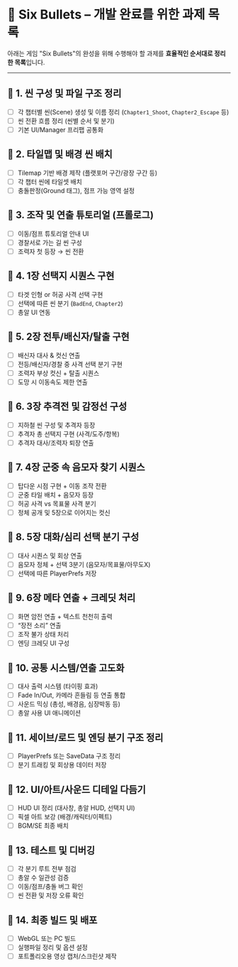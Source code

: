 
# 🎯 Six Bullets – 개발 완료를 위한 과제 목록

아래는 게임 "Six Bullets"의 완성을 위해 수행해야 할 과제를 **효율적인 순서대로 정리한 목록**입니다.

---

## 🔹 1. 씬 구성 및 파일 구조 정리
- [ ] 각 챕터별 씬(Scene) 생성 및 이름 정리 (`Chapter1_Shoot`, `Chapter2_Escape` 등)
- [ ] 씬 전환 흐름 정리 (씬별 순서 및 분기)
- [ ] 기본 UI/Manager 프리팹 공통화

## 🔹 2. 타일맵 및 배경 씬 배치
- [ ] Tilemap 기반 배경 제작 (플랫포머 구간/광장 구간 등)
- [ ] 각 챕터 씬에 타일셋 배치
- [ ] 충돌판정(Ground 태그), 점프 가능 영역 설정

## 🔹 3. 조작 및 연출 튜토리얼 (프롤로그)
- [ ] 이동/점프 튜토리얼 안내 UI
- [ ] 경찰서로 가는 길 씬 구성
- [ ] 조력자 첫 등장 → 씬 전환

## 🔹 4. 1장 선택지 시퀀스 구현
- [ ] 타겟 인형 or 허공 사격 선택 구현
- [ ] 선택에 따른 씬 분기 (`BadEnd`, `Chapter2`)
- [ ] 총알 UI 연동

## 🔹 5. 2장 전투/배신자/탈출 구현
- [ ] 배신자 대사 & 컷신 연출
- [ ] 전등/배신자/경찰 중 사격 선택 분기 구현
- [ ] 조력자 부상 컷신 + 탈출 시퀀스
- [ ] 도망 시 이동속도 제한 연출

## 🔹 6. 3장 추격전 및 감정선 구성
- [ ] 지하철 씬 구성 및 추격자 등장
- [ ] 추격자 총 선택지 구현 (사격/도주/항복)
- [ ] 추격자 대사/조력자 퇴장 연출

## 🔹 7. 4장 군중 속 음모자 찾기 시퀀스
- [ ] 탑다운 시점 구현 + 이동 조작 전환
- [ ] 군중 타일 배치 + 음모자 등장
- [ ] 허공 사격 vs 목표물 사격 분기
- [ ] 정체 공개 및 5장으로 이어지는 컷신

## 🔹 8. 5장 대화/심리 선택 분기 구성
- [ ] 대사 시퀀스 및 회상 연출
- [ ] 음모자 정체 + 선택 3분기 (음모자/목표물/아무도X)
- [ ] 선택에 따른 PlayerPrefs 저장

## 🔹 9. 6장 메타 연출 + 크레딧 처리
- [ ] 화면 암전 연출 + 텍스트 천천히 출력
- [ ] “장전 소리” 연출
- [ ] 조작 불가 상태 처리
- [ ] 엔딩 크레딧 UI 구성

## 🔹 10. 공통 시스템/연출 고도화
- [ ] 대사 출력 시스템 (타이핑 효과)
- [ ] Fade In/Out, 카메라 흔들림 등 연출 통합
- [ ] 사운드 믹싱 (총성, 배경음, 심장박동 등)
- [ ] 총알 사용 UI 애니메이션

## 🔹 11. 세이브/로드 및 엔딩 분기 구조 정리
- [ ] PlayerPrefs 또는 SaveData 구조 정리
- [ ] 분기 트래킹 및 회상용 데이터 저장

## 🔹 12. UI/아트/사운드 디테일 다듬기
- [ ] HUD UI 정리 (대사창, 총알 HUD, 선택지 UI)
- [ ] 픽셀 아트 보강 (배경/캐릭터/이펙트)
- [ ] BGM/SE 최종 배치

## 🔹 13. 테스트 및 디버깅
- [ ] 각 분기 루트 전부 점검
- [ ] 총알 수 일관성 검증
- [ ] 이동/점프/충돌 버그 확인
- [ ] 씬 전환 및 저장 오류 확인

## 🔹 14. 최종 빌드 및 배포
- [ ] WebGL 또는 PC 빌드
- [ ] 실행파일 정리 및 옵션 설정
- [ ] 포트폴리오용 영상 캡처/스크린샷 제작
